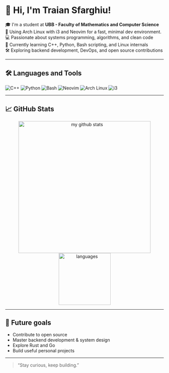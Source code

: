 # 👋 Hi, I'm Traian Sfarghiu!

🎓 I'm a student at **UBB - Faculty of Mathematics and Computer Science**  
🐧 Using Arch Linux with i3 and Neovim for a fast, minimal dev environment.
💻 Passionate about systems programming, algorithms, and clean code  
🚀 Currently learning C++, Python, Bash scripting, and Linux internals  
🛠️ Exploring backend development, DevOps, and open source contributions  

---

## 🛠️ Languages and Tools

![C++](https://img.shields.io/badge/C++-00599C?style=flat-square&logo=c%2B%2B&logoColor=white)
![Python](https://img.shields.io/badge/Python-3776AB?style=flat-square&logo=python&logoColor=white)
![Bash](https://img.shields.io/badge/Bash-121011?style=flat-square&logo=gnu-bash&logoColor=white)
![Neovim](https://img.shields.io/badge/Neovim-57A143?style=flat-square&logo=neovim&logoColor=white)
![Arch Linux](https://img.shields.io/badge/Arch%20Linux-1793D1?style=flat-square&logo=arch-linux&logoColor=white)
![i3](https://img.shields.io/badge/i3-0099DD?style=flat-square)

---

## 📈 GitHub Stats

<p align="center">
  <img src="https://github-readme-stats.vercel.app/api?username=trxixn&show_icons=true&theme=radical" alt="my github stats" width="420"/>
  <img src="https://github-readme-stats.vercel.app/api/top-langs/?username=trxixn&layout=compact&theme=radical" alt="languages" height="165">
</p>

---

## 🔭 Future goals

- Contribute to open source
- Master backend development & system design
- Explore Rust and Go
- Build useful personal projects

---

> “Stay curious, keep building.”

